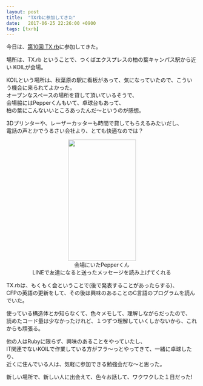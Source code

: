 ```yaml
---
layout: post
title:  "TXrbに参加してきた"
date:   2017-06-25 22:26:00 +0900
tags: [txrb]
---
```

今日は、<a href="https://f60d71ff61dfbe61b1ce22791b.doorkeeper.jp/events/61498" target="_blank">第10回 TX.rb</a>に参加してきた。


場所は、TX.rb ということで、つくばエクスプレスの柏の葉キャンパス駅から近い KOILが会場。

KOILという場所は、秋葉原の駅に看板があって、気になっていたので、こういう機会に来られてよかった。  
オープンなスペースの場所を貸して頂いているそうで、  
会場脇にはPepperくんもいて、卓球台もあって、  
柏の葉にこんないいところあったんだ〜というのが感想。

3Dプリンターや、レーザーカッターも時間で貸してもらえるみたいだし、  
電話の声とかでうるさい会社より、とても快適なのでは？

<div class="separator" style="clear: both; text-align: center;">
<a href="https://2.bp.blogspot.com/Jax2ex3DythUIQcV_Ae0jP8cOhqdG0pPzj-12Bk9XxC7o2xNDLo7zEOALna55PJnymytQASj8H5jJ2IXMbyoTacvuzIWL-U2k1hDwrCkQAto4pIKVSv2to_clGGGYxnIFDORHWjWpcLfT79Hn5E1WUjTs8tK77ZGhR8Drs3KZXs1AwhUvp3Hd6hJ5AMQjG8BJRqqJmYEQdr8p_6lweBvp3JjjD_14mRLDxpTi7SDG6UoXVOwqXJkGvnLzsr7l38zI_EKoqxySgMELzOjY3s_y8kpIWtJQUN_JPHyZN7tuSgBob0YaZfp0c3PDqqhnmLdBT4tNtasmjkVUdvJBKU9x48xknBFIenrZ6UreFYSPFmEZ_6iQjdYL4SuQ-dU62w4mYD8t2hqw4PDnJQ1pUz2_WRmQUR6MJbkCpuMAXip8oYJgpN-ua8HD-92Bn6HP4LMCM7IVkEObHDzmmu7ULCLGN6dJLb4pbTA6zt0hcBCWgjXUbqkCifzXGTga67SLkhqaYUSlGUaU9sntwzMMChskjmOzKTIFXrrQB3Z7HwW6LGA9TdVCUX5MxUu_5Y1601kJazooU5t8NnHKVIT63s7bMP08YvSKp7hyRXgtq6YYXWXCwYqm0H3=w367-h651-no" imageanchor="1" style="margin-left: 1em; margin-right: 1em;"><img border="0" data-original-height="651" data-original-width="366" height="320" src="https://2.bp.blogspot.com/Jax2ex3DythUIQcV_Ae0jP8cOhqdG0pPzj-12Bk9XxC7o2xNDLo7zEOALna55PJnymytQASj8H5jJ2IXMbyoTacvuzIWL-U2k1hDwrCkQAto4pIKVSv2to_clGGGYxnIFDORHWjWpcLfT79Hn5E1WUjTs8tK77ZGhR8Drs3KZXs1AwhUvp3Hd6hJ5AMQjG8BJRqqJmYEQdr8p_6lweBvp3JjjD_14mRLDxpTi7SDG6UoXVOwqXJkGvnLzsr7l38zI_EKoqxySgMELzOjY3s_y8kpIWtJQUN_JPHyZN7tuSgBob0YaZfp0c3PDqqhnmLdBT4tNtasmjkVUdvJBKU9x48xknBFIenrZ6UreFYSPFmEZ_6iQjdYL4SuQ-dU62w4mYD8t2hqw4PDnJQ1pUz2_WRmQUR6MJbkCpuMAXip8oYJgpN-ua8HD-92Bn6HP4LMCM7IVkEObHDzmmu7ULCLGN6dJLb4pbTA6zt0hcBCWgjXUbqkCifzXGTga67SLkhqaYUSlGUaU9sntwzMMChskjmOzKTIFXrrQB3Z7HwW6LGA9TdVCUX5MxUu_5Y1601kJazooU5t8NnHKVIT63s7bMP08YvSKp7hyRXgtq6YYXWXCwYqm0H3=w367-h651-no" width="179" /></a></div>

<div class="separator" style="clear: both; text-align: center;">会場にいたPepperくん</div>
<div class="separator" style="clear: both; text-align: center;">LINEで友達になると送ったメッセージを読み上げてくれる</div>

TX.rbは、もくもく会ということで(後で発表することがあったらする)、  
CFPの英語の更新をして、その後は興味のあることのC言語のプログラムを読んでいた。  

使っている構造体とか知らなくて、色々メモして、理解しながらだったので、  
読めたコード量は少なかったけれど、１つずつ理解していくしかないから、これからも頑張る。

他の人はRubyに限らず、興味のあることをやっていたし、  
IT関連でないKOILで作業している方がフラ〜っとやってきて、一緒に卓球したり、  
近くに住んでいる人は、気軽に参加できる勉強会だな〜と思った。

新しい場所で、新しい人に出会えて、色々お話して、ワクワクした１日だった!
